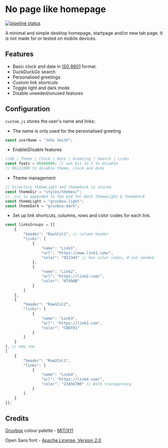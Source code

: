 # No page like homepage
 [![pipeline status](https://gitlab.com/calvinchd/no-page-like-homepage/badges/master/pipeline.svg)](https://gitlab.com/calvinchd/no-page-like-homepage/-/commits/master)
 
A minimal and simple desktop homepage, startpage and/or new tab page. It is not made for or tested on mobile devices.

## Features
- Basic clock and date in [ISO 8601](https://en.wikipedia.org/wiki/ISO_8601) format.
- DuckDuckGo search
- Personalised greetings
- Custom link shortcuts
- Toggle light and dark mode
- Disable uneeded/unused features

## Configuration
```custom.js``` stores the user's name and links:
- The name is only used for the personalised greeting
``` javascript
const userName = "John Smith";
```
- Enable\Disable features
``` javascript
//0b | Theme | Clock | Date | Greeting | Search | Links
const feats = 0b000000; // set bit to 1 to disable
// 0b111000 to disable theme, clock and date
```
- Theme management
``` javascript
// Directory themeLight and themeDark is stored
const themeDir = "styles/themes/";
// .css is appended to the end for both themeLight & themeDark
const themeLight = "gruvbox-light";
const themeDark = "gruvbox-dark";
```
- Set up link shortcuts, columns, rows and color codes for each link.
``` javascript
const linksGroups = [[
	{
		"header": "Row1Col1", // column header
		"links": [
			{
				"name": "Link1",
				"url": "https://www.link1.com/",
				"color": "012345" // hex color codes, # not needed
			},
			{
				"name": "Link2",
				"url": "https://link2.com/",
				"color": "6789AB"
			}
		]
	},
	{
		"header": "Row1Col2",
		"links": [
			{
				"name": "Link3",
				"url": "https://link3.com",
				"color": "CDEF01"
			}
		]
	}
], // new row
[
	{
		"header": "Row2Col1",
		"links": [
			{
				"name": "Link4",
				"url": "https://link4.com/",
				"color": "234567B0" // With transparency
			}
		]
	}
]];
```
## Credits
[Gruvbox](https://github.com/morhetz/gruvbox) colour palette - [MIT/X11](https://en.wikipedia.org/wiki/MIT_License)

Open Sans font - [Apache License, Version 2.0](http://www.apache.org/licenses/LICENSE-2.0)